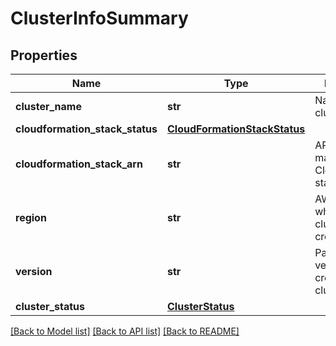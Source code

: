 # ClusterInfoSummary


## Properties
Name | Type | Description | Notes
------------ | ------------- | ------------- | -------------
**cluster_name** | **str** | Name of the cluster. | 
**cloudformation_stack_status** | [**CloudFormationStackStatus**](CloudFormationStackStatus.md) |  | 
**cloudformation_stack_arn** | **str** | ARN of the main CloudFormation stack. | 
**region** | **str** | AWS region where the cluster is created. | 
**version** | **str** | ParallelCluster version used to create the cluster. | 
**cluster_status** | [**ClusterStatus**](ClusterStatus.md) |  | 

[[Back to Model list]](../README.md#documentation-for-models) [[Back to API list]](../README.md#documentation-for-api-endpoints) [[Back to README]](../README.md)


